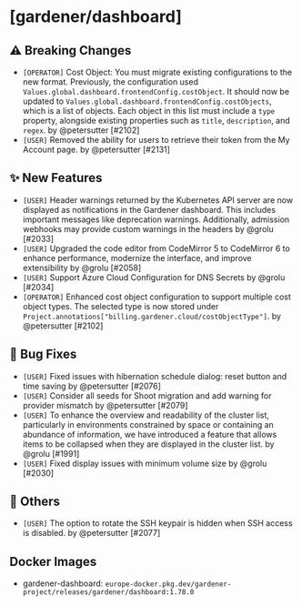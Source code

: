 # [gardener/dashboard]

## ⚠️ Breaking Changes

- `[OPERATOR]` Cost Object: You must migrate existing configurations to the new format. Previously, the configuration used `Values.global.dashboard.frontendConfig.costObject`. It should now be updated to `Values.global.dashboard.frontendConfig.costObjects`, which is a list of objects. Each object in this list must include a `type` property, alongside existing properties such as `title`, `description`, and `regex`. by @petersutter [#2102]
- `[USER]` Removed the ability for users to retrieve their token from the My Account page. by @petersutter [#2131]
## ✨ New Features

- `[USER]` Header warnings returned by the Kubernetes API server are now displayed as notifications in the Gardener dashboard. This includes important messages like deprecation warnings. Additionally, admission webhooks may provide custom warnings in the headers by @grolu [#2033]
- `[USER]` Upgraded the code editor from CodeMirror 5 to CodeMirror 6 to enhance performance, modernize the interface, and improve extensibility by @grolu [#2058]
- `[USER]` Support Azure Cloud Configuration for DNS Secrets by @grolu [#2034]
- `[OPERATOR]` Enhanced cost object configuration to support multiple cost object types. The selected type is now stored under `Project.annotations["billing.gardener.cloud/costObjectType"]`. by @petersutter [#2102]
## 🐛 Bug Fixes

- `[USER]` Fixed issues with hibernation schedule dialog: reset button and time saving by @petersutter [#2076]
- `[USER]` Consider all seeds for Shoot migration and add warning for provider mismatch by @petersutter [#2079]
- `[USER]` To enhance the overview and readability of the cluster list, particularly in environments constrained by space or containing an abundance of information, we have introduced a feature that allows items to be collapsed when they are displayed in the cluster list. by @grolu [#1991]
- `[USER]` Fixed display issues with minimum volume size by @grolu [#2030]
## 🏃 Others

- `[USER]` The option to rotate the SSH keypair is hidden when SSH access is disabled. by @petersutter [#2077]

## Docker Images
- gardener-dashboard: `europe-docker.pkg.dev/gardener-project/releases/gardener/dashboard:1.78.0`
